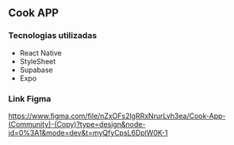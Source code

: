 ## Cook APP

### Tecnologias utilizadas
* React Native
* StyleSheet
* Supabase
* Expo

### Link Figma
https://www.figma.com/file/nZxOFs2lgRRxNrurLvh3ea/Cook-App-(Community)-(Copy)?type=design&node-id=0%3A1&mode=dev&t=myQfyCpsL6DplW0K-1